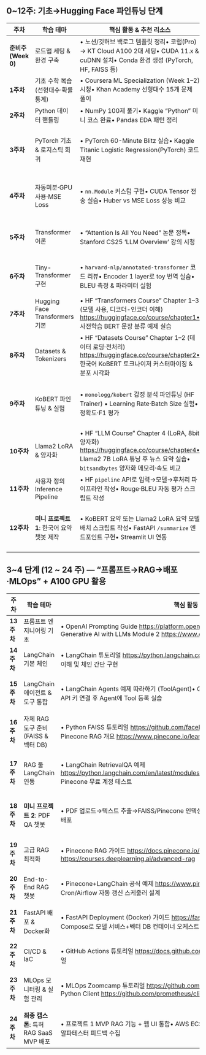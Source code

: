 ## 0~12주: 기초→Hugging Face 파인튜닝 단계

| 주차 | 학습 테마 | 핵심 활동 & 추천 리소스 | 주간 산출물 | A100 GPU 활용 예시 |
| --- | --- | --- | --- | --- |
| **준비주(Week 0)** | 로드맵 세팅 & 환경 구축 | • 노션/깃허브 백로그 템플릿 정리• 코랩(Pro) → KT Cloud A100 2대 세팅• CUDA 11.x & cuDNN 설치• Conda 환경 생성 (PyTorch, HF, FAISS 등) | ✔ 학습 저널 초안 | • 두 대 GPU가 정상 인식되는지 `nvidia-smi` 확인 |
| **1주차** | 기초 수학 복습 (선형대수·확률통계) | • Coursera ML Specialization (Week 1–2) 시청• Khan Academy 선형대수 15개 문제 풀이 | ✔ 수학 핸드노트, 확률분포 요약 | • N/A (CPU 중심) |
| **2주차** | Python 데이터 핸들링 | • NumPy 100제 풀기• Kaggle “Python” 미니 코스 완료• Pandas EDA 패턴 정리 | ✔ Titanic EDA 노트북 | • N/A |
| **3주차** | PyTorch 기초 & 로지스틱 회귀 | • PyTorch 60-Minute Blitz 실습• Kaggle Titanic Logistic Regression(PyTorch) 코드 재현 | ✔ PyTorch Titanic 노트북, 학습곡선 그래프 | • 모델·데이터 `.to('cuda')`로 옮겨 GPU에서 훈련• batch_size 2× 증가 후 속도 비교 |
| **4주차** | 자동미분·GPU 사용·MSE Loss | • `nn.Module` 커스텀 구현• CUDA Tensor 전송 실습• Huber vs MSE Loss 성능 비교 | ✔ MLP + TensorBoard 로그 | • `torch.nn.DataParallel`으로 multi-GPU 실험• 추론속도/메모리 사용 차트 생성 |
| **5주차** | Transformer 이론 | • “Attention Is All You Need” 논문 정독• Stanford CS25 ‘LLM Overview’ 강의 시청 | ✔ 논문 요약 5문단, Self-Attention 계산 엑셀 시트 | • N/A |
| **6주차** | Tiny-Transformer 구현 | • `harvard-nlp/annotated-transformer` 코드 리뷰• Encoder 1 layer로 toy 번역 실습• BLEU 측정 & 파라미터 실험 | ✔ Tiny Transformer Colab, 실험 리포트 | • 토큰화·행렬곱 연산을 A100 GPU로 가속• `.to('cuda')`로 모델 옮겨 대용량 배치 실험 |
| **7주차** | Hugging Face Transformers 기본 | • HF “Transformers Course” Chapter 1–3 (모델 사용, 디코더-인코더 이해) https://huggingface.co/course/chapter1• 사전학습 BERT 문장 분류 예제 실습 | ✔ Transformers 기본 노트북, 분류 예제 노트북 | • GPU로 토큰화·인퍼런스 배치 처리 (batch_size 16↑) |
| **8주차** | Datasets & Tokenizers | • HF “Datasets Course” Chapter 1–2 (데이터 로딩·전처리) https://huggingface.co/course/chapter2• 한국어 KoBERT 토크나이저 커스터마이징 & 분포 시각화 | ✔ 전처리 노트북, 토크 분포 히스토그램 | • 대용량 CSV→Dataset 변환 시 `num_proc=4` 멀티프로세스 + GPU I/O 가속 |
| **9주차** | KoBERT 파인튜닝 & 실험 | • `monologg/kobert` 감정 분석 파인튜닝 (HF Trainer) • Learning Rate·Batch Size 실험• 정확도·F1 평가 | ✔ KoBERT 파인튜닝 노트북, 하이퍼파라미터 리포트 | • `accelerate launch --num_processes 2 --mixed_precision fp16` 으로 DDP 파인튜닝• 2대 GPU 활용해 batch_size 8→16 확장 실험 |
| **10주차** | Llama2 LoRA & 양자화 | • HF “LLM Course” Chapter 4 (LoRA, 8bit 양자화) https://huggingface.co/course/chapter4• Llama2 7B LoRA 튜닝 후 뉴스 요약 실습• `bitsandbytes` 양자화 메모리·속도 비교 | ✔ LoRA 튜닝 스크립트, 파라미터 용량·추론속도 표 | • Multi-GPU DDP + LoRA 결합 훈련: `--num_processes 2`• 8bit 양자화 모델 FP16 추론 속도 측정 |
| **11주차** | 사용자 정의 Inference Pipeline | • HF `pipeline` API로 입력→모델→후처리 파이프라인 작성• Rouge·BLEU 자동 평가 스크립트 작성 | ✔ Pipeline 예제 `.py`, 평가 스크립트 노트북 | • GPU로 대량 텍스트 배치 추론 성능 비교 |
| **12주차** | **미니 프로젝트 1**: 한국어 요약 챗봇 제작 | • KoBERT 요약 또는 Llama2 LoRA 요약 모델 배치 스크립트 작성• FastAPI `/summarize` 엔드포인트 구현• Streamlit UI 연동 | ✔ 요약 챗봇 레포, 데모 영상 링크 | • FastAPI 서비스에 Triton Inference로 A100 2대 연결• FP16 추론 모드로 응답 지연 최소화 |

## 3~4 단계 (12 ~ 24 주) ― “프롬프트→RAG→배포·MLOps” + A100 GPU 활용

| 주차 | 학습 테마 | 핵심 활동 & 추천 리소스 | 주간 산출물 | A100 GPU 활용 예시 |
| --- | --- | --- | --- | --- |
| **13 주차** | 프롬프트 엔지니어링 기초 | • OpenAI Prompting Guide  https://platform.openai.com/docs/guides/prompting• DeepLearning.ai Generative AI with LLMs Module 2  https://www.deeplearning.ai/courses/generative-ai-with-llms | ✔ 프롬프트 카탈로그 (패턴별 예시 20개) | • N/A (GPU 불필요) |
| **14 주차** | LangChain 기본 체인 | • LangChain 튜토리얼  https://python.langchain.com/en/latest/getting_started.html• Chain·Tool 개념 이해 및 체인 간단 구현 | ✔ `SimpleChain.ipynb` | • N/A |
| **15 주차** | LangChain 에이전트 & 도구 통합 | • LangChain Agents 예제 따라하기 (ToolAgent)• GitHub `hwchase17/langchain` 예제 코드 리뷰• OpenAI API 키 연결 후 Agent에 Tool 등록 실습 | ✔ `AgentDemo.ipynb` | • 프롬프트→모델 호출 시 GPU 디바이스(`device='cuda'`) 지정• 배치 토큰 수 늘려 인퍼런스 스루풋 측정 |
| **16 주차** | 자체 RAG 도구 준비 (FAISS & 벡터 DB) | • Python FAISS 튜토리얼  https://github.com/facebookresearch/faiss/wiki/Python-Integration• Pinecone RAG 개요  https://www.pinecone.io/learn/embeddings-rag-langchain/ | ✔ FAISS 인덱스 생성 스크립트 | • `model.encode(..., device='cuda')` 로 대량 문서 임베딩• 두 GPU 각각에 파티셔닝하여 동시 임베딩 |
| **17 주차** | RAG 툴 LangChain 연동 | • LangChain RetrievalQA 예제  https://python.langchain.com/en/latest/modules/chains/combine_docs_examples/retrieval_qa.html• Pinecone 무료 계정 테스트 | ✔ RetrievalQA 코드 + 테스트 결과 | • 임베딩→벡터 검색→LLM 생성 연속 파이프라인에서 GPU×2로 병렬화• `faiss.index_cpu_to_all_gpus()` 로 GPU 인덱스 생성 |
| **18 주차** | **미니 프로젝트 2**: PDF QA 챗봇 | • PDF 업로드→텍스트 추출→FAISS/Pinecone 인덱싱→LangChain Agent 질문답변• Streamlit/Gradio UI 배포 | ✔ PDF QA 챗봇 레포 + 데모 영상 링크 | • 문서 임베딩(batch) 및 LLM 응답(batch) 단계에서 멀티-GPU 처리• FP16 추론 활성화로 응답 지연 감소 |
| **19 주차** | 고급 RAG 최적화 | • Pinecone RAG 가이드  https://docs.pinecone.io/docs/rag• DL.ai Advanced RAG course (3h)  https://courses.deeplearning.ai/advanced-rag | ✔ 검색 지연 측정 & 최적화 리포트 | • GPU 인덱스 빌드(`IndexIVFPQ` GPU 버전)로 수십 분→수 분 단축• 대규모 쿼리(100개 배치) 벡터 검색 GPU 가속 |
| **20 주차** | End-to-End RAG 챗봇 | • Pinecone+LangChain 공식 예제  https://www.pinecone.io/learn/embeddings-rag-langchain• Cron/Airflow 자동 갱신 스케줄러 설계 | ✔ 완성형 RAG 챗봇 레포 + 데모 | • 멀티-GPU 인덱스 & LLM 추론 서버 구성 → 동시 요청 처리량 2배↑ |
| **21 주차** | FastAPI 배포 & Docker화 | • FastAPI Deployment (Docker) 가이드  https://fastapi.tiangolo.com/deployment/docker/• Docker Compose로 모델 서비스+벡터 DB 컨테이너 오케스트레이션 | ✔ `docker-compose.yml` + 배포 스크립트 | • NVIDIA Container Toolkit 사용해 A100 GPU 컨테이너 마운트• 서비스 컨테이너×2로 로드밸런싱 구성 |
| **22 주차** | CI/CD & IaC | • GitHub Actions 튜토리얼  https://docs.github.com/en/actions• Terraform/AWS CDK 간단 IaC 튜토리얼 | ✔ `.github/workflows/ci.yml` | • GPU 인스턴스 프로비저닝 Terraform 모듈 테스트 (예: AWS EC2 P4d) |
| **23 주차** | MLOps 모니터링 & 실험 관리 | • MLOps Zoomcamp 튜토리얼  https://github.com/DataTalksClub/mlops-zoomcamp• Prometheus Python Client  https://github.com/prometheus/client_python | ✔ Prometheus 대시보드 스크린샷 | • `nvidia_smi_exporter` 설치 후 GPU 메모리·사용률 모니터링• Grafana로 A100 클러스터 대시보드 구성 |
| **24 주차** | **최종 캡스톤**: 특허 RAG SaaS MVP 배포 | • 프로젝트 1 MVP RAG 기능 + 웹 UI 통합• AWS ECS/EKS 배포, HTTPS 로드밸런싱 테스트• 사용자 초대 및 알파테스터 피드백 수집 | ✔ SaaS MVP URL + 사용자 가이드✔ 베타테스트 보고서 | • KT Cloud A100 GPU 2대 클러스터로 실서비스 운영• 부하 테스트 시 GPU×2 병렬 추론으로 동시 100TPS 이상 처리 |